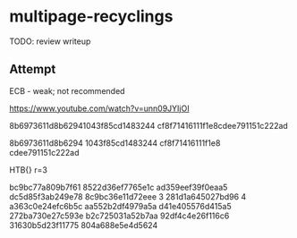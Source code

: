 # multipage-recyclings

TODO: review writeup

## Attempt

ECB - weak; not recommended

https://www.youtube.com/watch?v=unn09JYIjOI


8b6973611d8b62941043f85cd1483244
cf8f71416111f1e8cdee791151c222ad

8b6973611d8b6294 1043f85cd1483244
cf8f71416111f1e8 cdee791151c222ad

HTB{}
r=3


bc9bc77a809b7f61
8522d36ef7765e1c
ad359eef39f0eaa5
dc5d85f3ab249e78
8c9bc36e11d72eee   3
281d1a645027bd96   4
a363c0e24efc6b5c
aa552b2df4979a5a
d41e405576d415a5
272ba730e27c593e
b2c725031a52b7aa
92df4c4e26f116c6
31630b5d23f11775
804a688e5e4d5624
